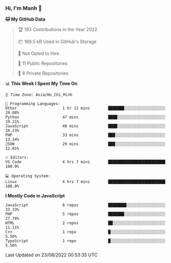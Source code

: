 ### Hi, I'm Manh 👋

<!--START_SECTION:waka-->
**🐱 My GitHub Data** 

> 🏆 193 Contributions in the Year 2022
 > 
> 📦 169.5 kB Used in GitHub's Storage 
 > 
> 🚫 Not Opted to Hire
 > 
> 📜 11 Public Repositories 
 > 
> 🔑 8 Private Repositories  
 > 
📊 **This Week I Spent My Time On** 

```text
⌚︎ Time Zone: Asia/Ho_Chi_Minh

💬 Programming Languages: 
Other                    1 hr 12 mins        ███████░░░░░░░░░░░░░░░░░░   29.08% 
Python                   47 mins             ████░░░░░░░░░░░░░░░░░░░░░   19.21% 
JavaScript               40 mins             ████░░░░░░░░░░░░░░░░░░░░░   16.23% 
PHP                      33 mins             ███░░░░░░░░░░░░░░░░░░░░░░   13.34% 
JSON                     29 mins             ███░░░░░░░░░░░░░░░░░░░░░░   12.01%

🔥 Editors: 
VS Code                  4 hrs 7 mins        █████████████████████████   100.0%

💻 Operating System: 
Linux                    4 hrs 7 mins        █████████████████████████   100.0%

```

**I Mostly Code in JavaScript** 

```text
JavaScript               6 repos             ████████░░░░░░░░░░░░░░░░░   33.33% 
PHP                      5 repos             ███████░░░░░░░░░░░░░░░░░░   27.78% 
HTML                     2 repos             ██░░░░░░░░░░░░░░░░░░░░░░░   11.11% 
C++                      1 repo              █░░░░░░░░░░░░░░░░░░░░░░░░   5.56% 
TypeScript               1 repo              █░░░░░░░░░░░░░░░░░░░░░░░░   5.56%

```



 Last Updated on 23/08/2022 00:53:35 UTC
<!--END_SECTION:waka-->

